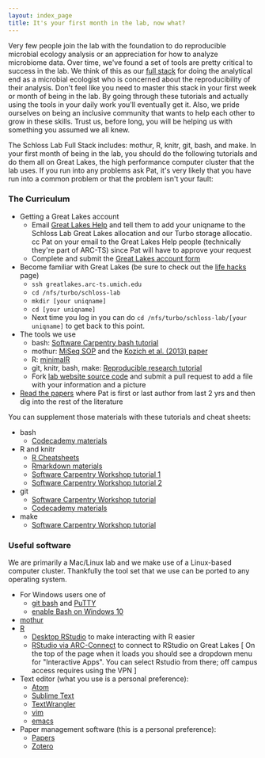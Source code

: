```yaml
---
layout: index_page
title: It's your first month in the lab, now what?
---
```


Very few people join the lab with the foundation to do reproducible microbial ecology analysis or an appreciation for how to analyze microbiome data. Over time, we've found a set of tools are pretty critical to success in the lab. We think of this as our [full stack](https://en.wikipedia.org/wiki/Solution_stack) for doing the analytical end as a microbial ecologist who is concerned about the reproducibility of their analysis. Don't feel like you need to master this stack in your first week or month of being in the lab. By going through these tutorials and actually using the tools in your daily work you'll eventually get it. Also, we pride ourselves on being an inclusive community that wants to help each other to grow in these skills. Trust us, before long, you will be helping us with something you assumed we all knew.

The Schloss Lab Full Stack includes: mothur, R, knitr, git, bash, and make. In your first month of being in the lab, you should do the following tutorials and do them all on Great Lakes, the high performance computer cluster that the lab uses. If you run into any problems ask Pat, it's very likely that you have run into a common problem or that the problem isn't your fault:


### The Curriculum
* Getting a Great Lakes account
  * Email <a href="mailto:hpc-support@umich.edu">Great Lakes Help</a> and tell them to add your uniqname to the Schloss Lab Great Lakes allocation and our Turbo storage allocatio. cc Pat on your email to the Great Lakes Help people (technically they're part of ARC-TS) since Pat will have to approve your request
  * Complete and submit the [Great Lakes account form](https://arc-ts.umich.edu/login-request/)
* Become familiar with Great Lakes (be sure to check out the [life hacks](lab_life_hacks.html) page)
  * `ssh greatlakes.arc-ts.umich.edu`
  * `cd /nfs/turbo/schloss-lab`
  * `mkdir [your uniqname]`
  * `cd [your uniqname]`
  * Next time you log in you can do `cd /nfs/turbo/schloss-lab/[your uniqname]` to get back to this point.
* The tools we use
	- bash: [Software Carpentry bash tutorial](http://swcarpentry.github.io/shell-novice/)
	- mothur: [MiSeq SOP](http://www.mothur.org/wiki/MiSeq_SOP) and the [Kozich et al. (2013) paper](/assetts/pdfs/2013_kozich.pdf)
	- R: [minimalR](http://www.riffomonas.org/minimalR)
	- git, knitr, bash, make: [Reproducible research tutorial](http://www.riffomonas.org/reproducible_research)
	- Fork [lab website source code](https://www.github.com/SchlossLab/schlosslab.github.io) and submit a pull request to add a file with your information and a picture
* [Read the papers](/papers) where Pat is first or last author from last 2 yrs and then dig into the rest of the literature


You can supplement those materials with these tutorials and cheat sheets:

* bash
  * [Codecademy materials](https://www.codecademy.com/learn/learn-the-command-line)
* R and knitr
	* [R Cheatsheets](https://www.rstudio.com/resources/cheatsheets/)
  * [Rmarkdown materials](http://rmarkdown.rstudio.com)
  * [Software Carpentry Workshop tutorial 1](http://swcarpentry.github.io/r-novice-inflammation/)
  * [Software Carpentry Workshop tutorial 2](http://swcarpentry.github.io/r-novice-gapminder/)
* git
  * [Software Carpentry Workshop tutorial](http://swcarpentry.github.io/git-novice/)
  * [Codecademy materials](https://www.codecademy.com/learn/learn-git)
* make
  * [Software Carpentry Workshop tutorial](http://swcarpentry.github.io/make-novice/)


### Useful software
We are primarily a Mac/Linux lab and we make use of a Linux-based computer cluster. Thankfully the tool set that we use can be ported to any operating system.

* For Windows users one of
  * [git bash](https://git-for-windows.github.io) and [PuTTY](http://www.putty.org)
  * [enable Bash on Windows 10](http://stackoverflow.com/questions/36352627/how-to-enable-bash-in-windows-10-developer-preview)
* [mothur](https://github.com/mothur/mothur/releases)
* [R](https://www.r-project.org)
	* [Desktop RStudio](https://www.rstudio.com) to make interacting with R easier
	* [RStudio via ARC-Connect](greatlakes.arc-ts.umich.edu) to connect to RStudio on Great Lakes [ On the top of the page when it loads you should see a dropdown menu for "Interactive Apps". You can select Rstudio from there; off campus access requires using the VPN ]
* Text editor (what you use is a personal preference):
	* [Atom](https://atom.io)
	*	[Sublime Text](https://www.sublimetext.com)
	* [TextWrangler](https://itunes.apple.com/us/app/textwrangler/id404010395?mt=12)
	* [vim](http://www.vim.org)
	* [emacs](https://www.gnu.org/software/emacs/)
* Paper management software (this is a personal preference):
	* [Papers](http://www.papersapp.com)
	* [Zotero](https://www.zotero.org)
